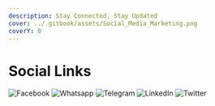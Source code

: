 ```yaml
---
description: Stay Connected, Stay Updated
cover: ../.gitbook/assets/Social_Media_Marketing.png
coverY: 0
---
```


# Social Links

![Facebook](<../.gitbook/assets/fb\_small (1).png>) ![Whatsapp](../.gitbook/assets/whapp\_small.png) ![Telegram](../.gitbook/assets/telegram\_small.png) ![LinkedIn](../.gitbook/assets/Linkedin\_small.png) ![Twitter](../.gitbook/assets/twitter\_small.png)
